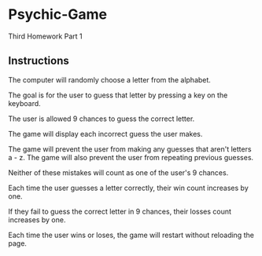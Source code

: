 # Psychic-Game
Third Homework Part 1

## Instructions
The computer will randomly choose a letter from the alphabet. 

The goal is for the user to guess that letter by pressing a key on the keyboard. 

The user is allowed 9 chances to guess the correct letter. 

The game will display each incorrect guess the user makes.

The game will prevent the user from making any guesses that aren't letters a - z.
The game will also prevent the user from repeating previous guesses. 

Neither of these mistakes will count as one of the user's 9 chances. 

Each time the user guesses a letter correctly, their win count increases by one.

If they fail to guess the correct letter in 9 chances, their losses count increases by one.

Each time the user wins or loses, the game will restart without reloading the page. 
